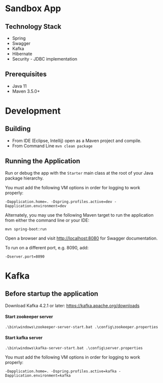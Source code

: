 # Sandbox App

## Technology Stack
* Spring
* Swagger
* Kafka
* Hibernate
* Security - JDBC implementation

## Prerequisites
* Java 11
* Maven 3.5.0+

# Development
## Building
* From IDE (Eclipse, Intellij) open as a Maven project and compile.
* From Command Line `mvn clean package`

## Running the Application
Run or debug the app with the `Starter` main class at the root of your Java package hierarchy.

You must add the following VM options in order for logging to work properly:
```
-Dapplication.home=. -Dspring.profiles.active=dev -Dapplication.environment=dev
```
Alternately, you may use the following Maven target to run the application from either the command line or your IDE:
```
mvn spring-boot:run
```
Open a browser and visit [http://localhost:8080](http://localhost:8080) for Swagger documentation.

To run on a different port, e.g. 8090, add:
```
-Dserver.port=8090
```

# Kafka
## Before startup the application

Download Kafka 4.2.1 or later: 
https://kafka.apache.org/downloads

#### Start zookeeper server
```
.\bin\windows\zookeeper-server-start.bat .\config\zookeeper.properties
```

#### Start kafka server
```
.\bin\windows\kafka-server-start.bat .\config\server.properties
```

You must add the following VM options in order for logging to work properly:
```
-Dapplication.home=. -Dspring.profiles.active=kafka -Dapplication.environment=kafka
```